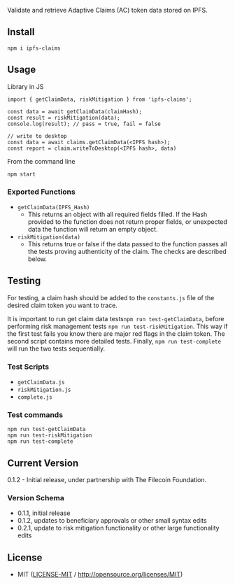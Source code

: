 Validate and retrieve Adaptive Claims (AC) token data stored on IPFS.

## Install
```
npm i ipfs-claims
```

## Usage
Library in JS
```
import { getClaimData, riskMitigation } from 'ipfs-claims';

const data = await getClaimData(claimHash);
const result = riskMitigation(data);
console.log(result); // pass = true, fail = false

// write to desktop
const data = await claims.getClaimData(<IPFS hash>);
const report = claim.writeToDesktop(<IPFS hash>, data)
```

From the command line

```
npm start
```

### Exported Functions
- `getClaimData(IPFS_Hash)` 
    - This returns an object with all required fields filled. If the Hash provided to the function does not return proper fields, or unexpected data the function will return an empty object.
- `riskMitigation(data)`
    - This returns true or false if the data passed to the function passes all the tests proving authenticity of the claim. The checks are described below.  


## Testing
For testing, a claim hash should be added to the `constants.js` file of the desired claim token you want to trace.

It is important to run get claim data tests`npm run test-getClaimData`, before performing risk management tests `npm run test-riskMitigation`. This way if the first test fails you know there are major red flags in the claim token. The second script contains more detailed tests. Finally, `npm run test-complete` will run the two tests sequentially. 

### Test Scripts
- `getClaimData.js`
- `riskMitigation.js`
- `complete.js`

### Test commands
```
npm run test-getClaimData
npm run test-riskMitigation
npm run test-complete
```

## Current Version
0.1.2 - Initial release, under partnership with The Filecoin Foundation.

### Version Schema
* 0.1.1, initial release
* 0.1.2, updates to beneficiary approvals or other small syntax edits
* 0.2.1, update to risk mitigation functionality or other large functionality edits

## License
* MIT ([LICENSE-MIT](LICENSE-MIT) / http://opensource.org/licenses/MIT)